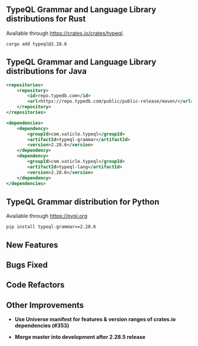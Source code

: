 
## TypeQL Grammar and Language Library distributions for Rust

Available through https://crates.io/crates/typeql.
```
cargo add typeql@2.28.6
```

## TypeQL Grammar and Language Library distributions for Java

```xml
<repositories>
    <repository>
        <id>repo.typedb.com</id>
        <url>https://repo.typedb.com/public/public-release/maven/</url>
    </repository>
</repositories>

<dependencies>
    <dependency>
        <groupId>com.vaticle.typeql</groupId>
        <artifactId>typeql-grammar</artifactId>
        <version>2.28.6</version>
    </dependency>
    <dependency>
        <groupId>com.vaticle.typeql</groupId>
        <artifactId>typeql-lang</artifactId>
        <version>2.28.6</version>
    </dependency>
</dependencies>
```

## TypeQL Grammar distribution for Python

Available through https://pypi.org

```
pip install typeql-grammar==2.28.6
```


## New Features


## Bugs Fixed


## Code Refactors


## Other Improvements
- **Use Universe manifest for features & version ranges of crates.io dependencies (#353)**

- **Merge master into development after 2.28.5 release**

    

